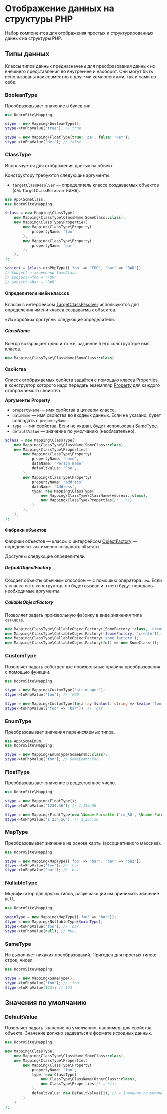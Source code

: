 # Отображение данных на структуры PHP

Набор компонентов для отображения простых и структурированных данных на структуры PHP.

## Типы данных

Классы типов данных предназначены для преобразования данных из внешнего представления во внутреннее
и наоборот. Они могут быть использованы как совместно с другими компонентами, так и сами по себе.

### BooleanType

Преобразовывает значение в булев тип.

```php
use DobroSite\Mapping;

$type = new Mapping\BooleanType();
$type->toPhpValue('true'); // true

$type = new Mapping\FloatType(true: 'да', false: 'нет');
$type->toPhpValue('Нет'); // false
```

### ClassType

Используется для отображения данных на объект.

Конструктору требуются следующие аргументы.

- `targetClassResolver` — определитель класса создаваемых объектов (см. `TargetClassResolver` ниже). 

```php
use App\SomeClass;
use DobroSite\Mapping;

$class = new Mapping\ClassType(
    new Mapping\ClassType\ClassName(SomeClass::class),
    new Mapping\ClassType\Properties(
        new Mapping\ClassType\Property(
            propertyName: 'foo'
        ),
        new Mapping\ClassType\Property(
            propertyName: 'bar'
        ),
    ),
);

$object = $class->toPhpType(['foo' => 'FOO', 'bar' => 'BAR']);
// $object → экземпляр SomeClass
// $object->foo → 'FOO' 
// $object->bar → 'BAR' 
```

#### Определители имён классов

Классы с интерфейсом [TargetClassResolver](src/ClassType/TargetClassResolver.php) используются для
определения имени класса создаваемых объектов.

«Из коробки» доступны следующие определители.

##### ClassName

Всегда возвращает одно и то же, заданное в его конструкторе имя класса.

```php
new Mapping\ClassType\ClassName(SomeClass::class)
```

#### Свойства

Список отображаемых свойств задаётся с помощью класса [Properties](src/ClassType/Properties.php),
в конструктор которого надо передать экземпляр [Property](src/ClassType/Property.php) для
каждого отображаемого свойства.

**Аргументы Property**

- `propertyName` — имя свойства в целевом классе.
- `dataName` — имя свойства во входных данных. Если не указано, будет совпадать с `propertyName`.
- `type` — тип свойства. Если не указан, будет использован [SameType](#sametype).
- `defaultValue` — значение по умолчанию (необязательно).

```php
$class = new Mapping\ClassType(
    new Mapping\ClassType\ClassName(SomeClass::class),
    new Mapping\ClassType\Properties(
        new Mapping\ClassType\Property(
            propertyName: 'name',
            dataName: 'Person Name',
            defaultValue: 'Foo',
        ),
        new Mapping\ClassType\Property(
            propertyName: 'address',
            dataName: 'Address',
            type: new Mapping\ClassType(
                new Mapping\ClassType\ClassName(Address::class),
                new Mapping\ClassType\Properties(/* … */)
            )
        ),
    ),
);
```

#### Фабрики объектов

Фабрики объектов — классы с интерфейсом [ObjectFactory](src/ClassType/ObjectFactory.php) —
определяют как именно создавать объекты.

Доступны следующие определители.

##### DefaultObjectFactory

Создаёт объекты обычным способом — с помощью оператора `new`. Если у класса есть конструктор, он
будет вызван и в него будут переданы необходимые аргументы.

##### CallableObjectFactory

Позволяет задать произвольную фабрику в виде значения типа `callable`.

```php
new Mapping\ClassType\CallableObjectFactory([SomeFactory::class, 'create']);
new Mapping\ClassType\CallableObjectFactory([$someFactory, 'create']);
new Mapping\ClassType\CallableObjectFactory('some_factory');
new Mapping\ClassType\CallableObjectFactory(fn() => new SomeClass());
```

### CustomType

Позволяет задать собственные произвольные правила преобразования с помощью функции.

```php
use DobroSite\Mapping;

$type = new Mapping\CustomType('strtoupper');
$type->toPhpValue('foo'); // 'FOO'

$type = new Mapping\CustomType(fn(array $value): string => $value['foo']);
$type->toPhpValue(['foo' => 'bar']); // 'bar'
```

### EnumType

Преобразовывает значения перечисляемых типов.

```php
use App\SomeEnum;
use DobroSite\Mapping;

$type = new Mapping\EnumType(SomeEnum::class);
$type->toPhpValue('foo'); // SomeEnum::Foo
```

### FloatType

Преобразовывает значение в вещественное число.

```php
use DobroSite\Mapping;

$type = new Mapping\FloatType();
$type->toPhpValue('1234.56'); // 1_234.56

$type = new Mapping\FloatType(new \NumberFormatter('ru_RU', \NumberFormatter::DEFAULT_STYLE));
$type->toPhpValue('1 234,56'); // 1_234.56
```

### MapType

Преобразовывает значение на основе карты (ассоциативного массива).

```php
use DobroSite\Mapping;

$type = new Mapping\MapType(['foo' => 'bar', 'bar' => 'baz']);
$type->toPhpValue('foo'); // 'bar'
$type->toPhpValue('bar'); // 'baz'
```

### NullableType

Модификатор для других типов, разрешающий им принимать значение `null`.

```php
use DobroSite\Mapping;

$mainType = new Mapping\MapType(['foo' => 'bar']);
$type = new Mapping\NullableType($mainType);
$type->toPhpValue('foo'); // 'bar'
$type->toPhpValue(null); // NULL
```

### SameType

Не выполняет никаких преобразований. Пригоден для простых типов: строк, чисел.

```php
use DobroSite\Mapping;

$type = new Mapping\SameType();
$type->toPhpValue('foo'); // 'foo'
$type->toPhpValue(123); // 123
```

## Значения по умолчанию

### DefaultValue

Позволяет задать значение по умолчанию, например, для свойства объекта. Значение должно задаваться
в формате исходных данных.

```php
use DobroSite\Mapping;

new Mapping\ClassType(
    new Mapping\ClassType\ClassName(SomeClass::class),
    new Mapping\ClassType\Properties(
        new Mapping\ClassType\Property(
            propertyName: 'foo',
            type: new ClassType(
                new ClassType\ClassName(OtherClass::class),
                new ClassType\Properties(/* … */),
            ),
            defaultValue: new DefaultValue([]), // ← Значение по умолчанию для свойства «foo».
        )
    )
);
```
